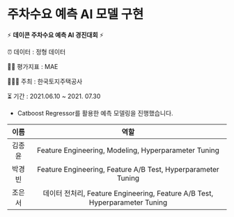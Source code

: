 # 주차수요 예측 AI 모델 구현

⚡️ **데이콘 주차수요 예측 AI 경진대회** ⚡️

⏰ 데이터 : 정형 데이터

✍🏻 평가지표 : MAE

🙋🏻‍♀️ 주최 : 한국토지주택공사

⏳ 기간 : 2021.06.10 ~ 2021. 07.30

- Catboost Regressor를 활용한 예측 모델링을 진행했습니다.

|이름|역할|
|:---:|:---:|
|김종윤|Feature Engineering, Modeling, Hyperparameter Tuning|
|박경빈|Feature Engineering, Feature A/B Test, Hyperparameter Tuning|
|조은서|데이터 전처리, Feature Engineering, Feature A/B Test, Hyperparameter Tuning|
